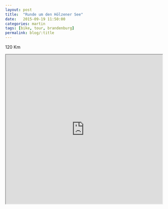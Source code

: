 ```yaml
---
layout: post
title:  "Runde um den Hölzener See"
date:   2015-09-19 11:50:00
categories: martin
tags: [bike, tour, brandenburg]
permalink: blog/:title
---
```

120 Km

<iframe src="https://www.google.com/maps/d/u/0/embed?mid=zWrAl3iOd1-4.koz2wj7fCflM" width="100%" height="480"></iframe>